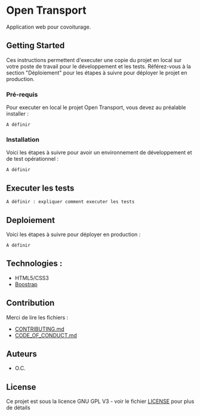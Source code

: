 # Open Transport

Application web pour covoiturage. 

## Getting Started

Ces instructions permettent d'executer une copie du projet en local sur votre poste de travail pour le développement et les tests. Référez-vous à la section "Déploiement" pour les étapes à suivre pour déployer le projet en production.

### Pré-requis

Pour executer en local le projet Open Transport, vous devez au préalable installer :

```
A définir

```

### Installation

Voici les étapes à suivre pour avoir un environnement de développement et de test opérationnel :


```
A définir
```



## Executer les tests

```
A définir : expliquer comment executer les tests
```


## Deploiement

Voici les étapes à suivre pour déployer en production :

```
A définir
```

## Technologies :

* HTML5/CSS3
* [Boostrap](https://getbootstrap.com/)

## Contribution

Merci de lire les fichiers :
* [CONTRIBUTING.md](https://github.com/OpenClassrooms-Student-Center/7688581-Expert-Git-GitHub/blob/main/CONTRIBUTING.md)
* [CODE_OF_CONDUCT.md](https://github.com/OpenClassrooms-Student-Center/7688581-Expert-Git-GitHub/blob/main/CONTRIBUTING.md) 

## Auteurs

* O.C.

## License

Ce projet est sous la licence GNU GPL V3 - voir le fichier [LICENSE](LICENSE) pour plus de détails

